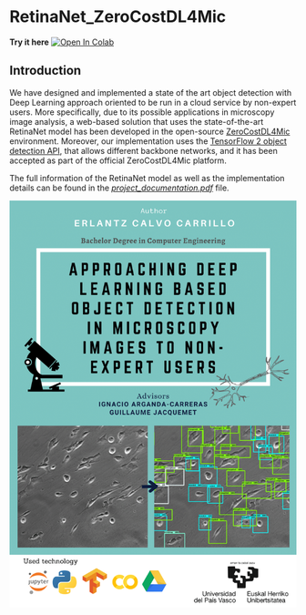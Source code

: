 # RetinaNet_ZeroCostDL4Mic
**Try it here**
[![Open In Colab](https://colab.research.google.com/assets/colab-badge.svg)](https://colab.research.google.com/github/ErlantzCalvo/RetinaNet_ZeroCostDL4Mic/blob/main/RetinaNet_ZeroCostDL4Mic.ipynb) 

## Introduction
We have designed and implemented a state of the art object detection with Deep Learning approach oriented to be run in a cloud service by non-expert users.  More specifically, due to its possible applications in microscopy image analysis, a web-based solution that uses the state-of-the-art RetinaNet model has been developed in the open-source [ZeroCostDL4Mic](https://github.com/HenriquesLab/ZeroCostDL4Mic/wiki) environment. Moreover,  our implementation uses the [TensorFlow 2 object detection API](https://github.com/tensorflow/models/tree/master/research/object_detection), that allows different  backbone networks, and it has been accepted as part of the official ZeroCostDL4Mic platform.


The full information of the RetinaNet model as well as the implementation details can be found in the [_project_documentation.pdf_](https://github.com/ErlantzCalvo/RetinaNet_ZeroCostDL4Mic/blob/main/project_documentation.pdf) file.

![project's poster](https://github.com/ErlantzCalvo/RetinaNet_ZeroCostDL4Mic/blob/main/project's%20poster-1.png?raw=true)

